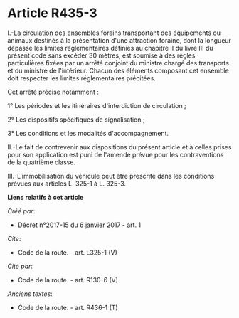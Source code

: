 # Article R435-3

I.-La circulation des ensembles forains transportant des équipements ou animaux destinés à la présentation d'une attraction
foraine, dont la longueur dépasse les limites réglementaires définies au chapitre II du livre III du présent code sans
excéder 30 mètres, est soumise à des règles particulières fixées par un arrêté conjoint du ministre chargé des transports et
du ministre de l'intérieur. Chacun des éléments composant cet ensemble doit respecter les limites réglementaires précitées. 

Cet arrêté précise notamment : 

1° Les périodes et les itinéraires d'interdiction de circulation ; 

2° Les dispositifs spécifiques de signalisation ; 

3° Les conditions et les modalités d'accompagnement. 

II.-Le fait de contrevenir aux dispositions du présent article et à celles prises pour son application est puni de l'amende
prévue pour les contraventions de la quatrième classe. 

III.-L'immobilisation du véhicule peut être prescrite dans les conditions prévues aux articles L. 325-1 à L. 325-3.

**Liens relatifs à cet article**

_Créé par_:

  - Décret n°2017-15 du 6 janvier 2017 - art. 1

_Cite_:

  - Code de la route. - art. L325-1 (V)

_Cité par_:

  - Code de la route. - art. R130-6 (V)

_Anciens textes_:

  - Code de la route. - art. R436-1 (T)

